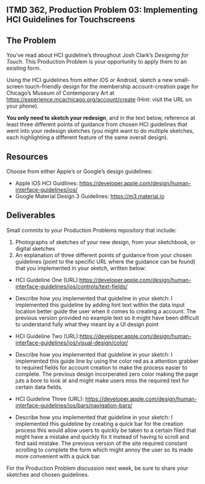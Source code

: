 ## ITMD 362, Production Problem 03: Implementing HCI Guidelines for Touchscreens

## The Problem

You’ve read about HCI guideline’s throughout Josh Clark’s *Designing for Touch*. This Production
Problem is your opportunity to apply them to an existing form.

Using the HCI guidelines from either iOS or Android, sketch a new small-screen touch-friendly design
for the membership account-creation page for Chicago’s Museum of Contemporary Art at https://experience.mcachicago.org/account/create (Hint: visit the URL on your phone).

**You only need to sketch your redesign**, and in the text below, reference at least three different
points of guidance from chosen HCI guidelines that went into your redesign sketches (you might
want to do multiple sketches, each highlighting a different feature of the same overall design).

## Resources

Choose from either Apple’s or Google’s design guidelines:

* Apple iOS HCI Guidlines:
  https://developer.apple.com/design/human-interface-guidelines/ios/
* Google Material Design 3 Guidelines:
  https://m3.material.io

## Deliverables

Small commits to your Production Problems repository that include:

1. Photographs of sketches of your new design, from your sketchbook, or digital sketches
2. An explanation of three different points of guidance from your chosen guidelines (point to the
   specific URL where the guidance can be found) that you implemented in your sketch, written below:

* HCI Guideline One (URL):https://developer.apple.com/design/human-interface-guidelines/ios/controls/text-fields/
* Describe how you implemented that guideline in your sketch: I implemented this guideline by adding hint text within the data input location better guide the user when it comes to creating a account.
  The previous version provided no example text so it might have been difficult to understand fully what they meant by a UI design point

* HCI Guideline Two (URL):https://developer.apple.com/design/human-interface-guidelines/ios/visual-design/color/
* Describe how you implemented that guideline in your sketch: I implemented this guide line by using the color red as a attention grabber to required fields for account creation to make the process easier to complete. The previous design incorperated zero color making the page juts a bore to look at and might make users miss the required text for certain data fields.

* HCI Guideline Three (URL): https://developer.apple.com/design/human-interface-guidelines/ios/bars/navigation-bars/
* Describe how you implemented that guideline in your sketch: I implemented this guideline by creating a quick bar for the creation process this would allow users to quickly be taken to a certain filed that might have a mistake and quickly fix it instead of having to scroll and find said mistake. The previous version of the site required constant scrolling to complete the form which might annoy the user so its made more convenient with a quick bar.

For the Production Problem discussion next week, be sure to share your sketches and chosen
guidelines.
